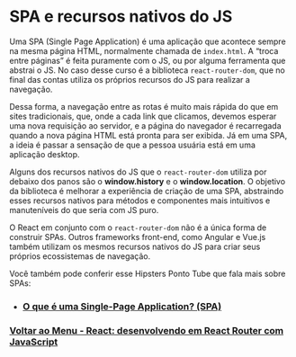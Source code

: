 # SPA e recursos nativos do JS

Uma SPA (Single Page Application) é uma aplicação que acontece sempre na mesma página HTML, normalmente chamada de `index.html`. A “troca entre páginas” é feita puramente com o JS, ou por alguma ferramenta que abstrai o JS. No caso desse curso é a biblioteca `react-router-dom`, que no final das contas utiliza os próprios recursos do JS para realizar a navegação.

Dessa forma, a navegação entre as rotas é muito mais rápida do que em sites tradicionais, que, onde a cada link que clicamos, devemos esperar uma nova requisição ao servidor, e a página do navegador é recarregada quando a nova página HTML está pronta para ser exibida. Já em uma SPA, a ideia é passar a sensação de que a pessoa usuária está em uma aplicação desktop.

Alguns dos recursos nativos do JS que o `react-router-dom` utiliza por debaixo dos panos são o **window.history** e o **window.location**. O objetivo da biblioteca é melhorar a experiência de criação de uma SPA, abstraindo esses recursos nativos para métodos e componentes mais intuitivos e manuteníveis do que seria com JS puro.

O React em conjunto com o `react-router-dom` não é a única forma de construir SPAs. Outros frameworks front-end, como Angular e Vue.js também utilizam os mesmos recursos nativos do JS para criar seus próprios ecossistemas de navegação.

Você também pode conferir esse Hipsters Ponto Tube que fala mais sobre SPAs:

- ### [O que é uma Single-Page Application? (SPA) ](https://www.youtube.com/watch?v=opxYpCKzlLk&t=4s)

### [Voltar ao Menu - React: desenvolvendo em React Router com JavaScript](../menu.md)
